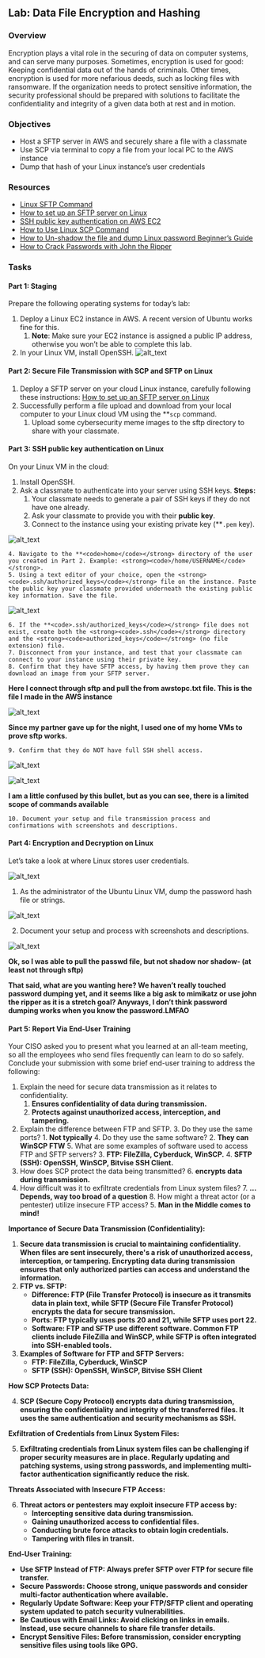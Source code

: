 ## **Lab: Data File Encryption and Hashing**


### **Overview**

Encryption plays a vital role in the securing of data on computer systems, and can serve many purposes. Sometimes, encryption is used for good: Keeping confidential data out of the hands of criminals. Other times, encryption is used for more nefarious deeds, such as locking files with ransomware. If the organization needs to protect sensitive information, the security professional should be prepared with solutions to facilitate the confidentiality and integrity of a given data both at rest and in motion.


### **Objectives**



* Host a SFTP server in AWS and securely share a file with a classmate
* Use SCP via terminal to copy a file from your local PC to the AWS instance
* Dump that hash of your Linux instance’s user credentials


### **Resources**



* [Linux SFTP Command](https://www.computerhope.com/unix/sftp.htm)
* [How to set up an SFTP server on Linux](https://www.techrepublic.com/article/how-to-set-up-an-sftp-server-on-linux/)
* [SSH public key authentication on AWS EC2](https://repost.aws/knowledge-center/new-user-accounts-linux-instance)
* [How to Use Linux SCP Command](https://linuxhint.com/linux_scp_command/)
* [How to Un-shadow the file and dump Linux password Beginner’s Guide](https://www.cyberpratibha.com/unshadow-the-file-and-dump-linux-password/)
* [How to Crack Passwords with John the Ripper](https://medium.com/@sc015020/how-to-crack-passwords-with-john-the-ripper-fdb98449ff1)


### **Tasks**


#### **Part 1: Staging**

Prepare the following operating systems for today’s lab:



1. Deploy a Linux EC2 instance in AWS. A recent version of Ubuntu works fine for this.
    1. **Note**: Make sure your EC2 instance is assigned a public IP address, otherwise you won’t be able to complete this lab.
2. In your Linux VM, install OpenSSH.
![alt_text](images/image1.png "image_tooltip")



#### **Part 2: Secure File Transmission with SCP and SFTP on Linux**



1. Deploy a SFTP server on your cloud Linux instance, carefully following these instructions: [How to set up an SFTP server on Linux](https://www.techrepublic.com/article/how-to-set-up-an-sftp-server-on-linux/)
2. Successfully perform a file upload and download from your local computer to your Linux cloud VM using the **<code>scp</code></strong> command.
    1. Upload some cybersecurity meme images to the sftp directory to share with your classmate.


#### <strong>Part 3: SSH public key authentication on Linux</strong>

On your Linux VM in the cloud:



1. Install OpenSSH.
2. Ask a classmate to authenticate into your server using SSH keys. **Steps:**
    1. Your classmate needs to generate a pair of SSH keys if they do not have one already.
    2. Ask your classmate to provide you with their **public key**.
    3. Connect to the instance using your existing private key (**<code>.pem</code></strong> key).


![alt_text](images/image2.png "image_tooltip")




    4. Navigate to the **<code>home</code></strong> directory of the user you created in Part 2. Example: <strong><code>/home/USERNAME</code></strong>.
    5. Using a text editor of your choice, open the <strong><code>.ssh/authorized_keys</code></strong> file on the instance. Paste the public key your classmate provided underneath the existing public key information. Save the file.


![alt_text](images/image3.png "image_tooltip")




    6. If the **<code>.ssh/authorized_keys</code></strong> file does not exist, create both the <strong><code>.ssh</code></strong> directory and the <strong><code>authorized_keys</code></strong> (no file extension) file.
    7. Disconnect from your instance, and test that your classmate can connect to your instance using their private key.
    8. Confirm that they have SFTP access, by having them prove they can download an image from your SFTP server.

<strong>Here I connect through sftp and pull the from awstopc.txt file. This is the file I made in the AWS instance</strong>


![alt_text](images/image4.png "image_tooltip")


**Since my partner gave up for the night, I used one of my home VMs to prove sftp works.**



    9. Confirm that they do NOT have full SSH shell access.


![alt_text](images/image5.png "image_tooltip")

![alt_text](images/image6.png "image_tooltip")


**I am a little confused by this bullet, but as you can see, there is a limited scope of commands available**



    10. Document your setup and file transmission process and confirmations with screenshots and descriptions.


#### **Part 4: Encryption and Decryption on Linux**

Let’s take a look at where Linux stores user credentials.


![alt_text](images/image7.png "image_tooltip")




1. As the administrator of the Ubuntu Linux VM, dump the password hash file or strings.


![alt_text](images/image8.png "image_tooltip")




2. Document your setup and process with screenshots and descriptions.


![alt_text](images/image9.png "image_tooltip")


**Ok, so I was able to pull the passwd file, but not shadow nor shadow- (at least not through sftp)**

**That said, what are you wanting here? We haven’t really touched password dumping yet, and it seems like a big ask to mimikatz or use john the ripper as it is a stretch goal? Anyways, I don’t think password dumping works when you know the password.LMFAO**


#### **Part 5: Report Via End-User Training**

Your CISO asked you to present what you learned at an all-team meeting, so all the employees who send files frequently can learn to do so safely. Conclude your submission with some brief end-user training to address the following:



1. Explain the need for secure data transmission as it relates to confidentiality.
    1. **Ensures confidentiality of data during transmission.**
    2. **Protects against unauthorized access, interception, and tampering.**
2. Explain the difference between FTP and SFTP.
    3. Do they use the same ports? 
        1. **Not typically**
    4. Do they use the same software? 
        2. **They can WinSCP FTW**
    5. What are some examples of software used to access FTP and SFTP servers?
        3. **FTP: FileZilla, Cyberduck, WinSCP.**
        4. **SFTP (SSH): OpenSSH, WinSCP, Bitvise SSH Client.**
3. How does SCP protect the data being transmitted?
    6. **encrypts data during transmission.**
4. How difficult was it to exfiltrate credentials from Linux system files?
    7. **… Depends, way too broad of a question**
    8. How might a threat actor (or a pentester) utilize insecure FTP access?
        5. **Man in the Middle comes to mind!**

**Importance of Secure Data Transmission (Confidentiality):**



1. **Secure data transmission is crucial to maintaining confidentiality. When files are sent insecurely, there's a risk of unauthorized access, interception, or tampering. Encrypting data during transmission ensures that only authorized parties can access and understand the information.**
2. **FTP vs. SFTP:**
    * **Difference: FTP (File Transfer Protocol) is insecure as it transmits data in plain text, while SFTP (Secure File Transfer Protocol) encrypts the data for secure transmission.**
    * **Ports: FTP typically uses ports 20 and 21, while SFTP uses port 22.**
    * **Software: FTP and SFTP use different software. Common FTP clients include FileZilla and WinSCP, while SFTP is often integrated into SSH-enabled tools.**
3. **Examples of Software for FTP and SFTP Servers:**
    * **FTP: FileZilla, Cyberduck, WinSCP**
    * **SFTP (SSH): OpenSSH, WinSCP, Bitvise SSH Client**

**How SCP Protects Data:**



4. **SCP (Secure Copy Protocol) encrypts data during transmission, ensuring the confidentiality and integrity of the transferred files. It uses the same authentication and security mechanisms as SSH.**

**Exfiltration of Credentials from Linux System Files:**



5. **Exfiltrating credentials from Linux system files can be challenging if proper security measures are in place. Regularly updating and patching systems, using strong passwords, and implementing multi-factor authentication significantly reduce the risk.**

**Threats Associated with Insecure FTP Access:**



6. **Threat actors or pentesters may exploit insecure FTP access by:**
    * **Intercepting sensitive data during transmission.**
    * **Gaining unauthorized access to confidential files.**
    * **Conducting brute force attacks to obtain login credentials.**
    * **Tampering with files in transit.**

**End-User Training:**



* **Use SFTP Instead of FTP: Always prefer SFTP over FTP for secure file transfer.**
* **Secure Passwords: Choose strong, unique passwords and consider multi-factor authentication where available.**
* **Regularly Update Software: Keep your FTP/SFTP client and operating system updated to patch security vulnerabilities.**
* **Be Cautious with Email Links: Avoid clicking on links in emails. Instead, use secure channels to share file transfer details.**
* **Encrypt Sensitive Files: Before transmission, consider encrypting sensitive files using tools like GPG.**